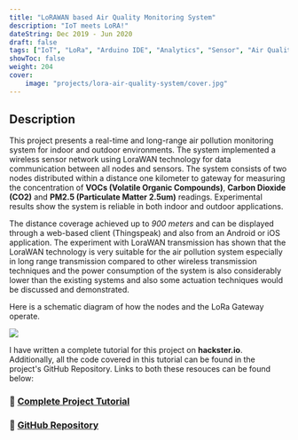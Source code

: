 ```yaml
---
title: "LoRAWAN based Air Quality Monitoring System"
description: "IoT meets LoRA!"
dateString: Dec 2019 - Jun 2020
draft: false
tags: ["IoT", "LoRa", "Arduino IDE", "Analytics", "Sensor", "Air Quality"]
showToc: false
weight: 204
cover:
    image: "projects/lora-air-quality-system/cover.jpg"
--- 
```

## Description

This project presents a real-time and long-range air pollution monitoring system for indoor and outdoor environments. The system implemented a wireless sensor network using LoraWAN technology for data communication between all nodes and sensors. The system consists of two nodes distributed within a distance one kilometer to gateway for measuring the concentration of **VOCs (Volatile Organic Compounds)**, **Carbon Dioxide (CO2)** and **PM2.5 (Particulate Matter 2.5um)** readings. Experimental results show the system is reliable in both indoor and outdoor applications. 

The distance coverage achieved up to *900 meters* and can be displayed through a web-based client (Thingspeak) and also from an Android or iOS application. The experiment with LoraWAN transmission has shown that the LoraWAN technology is very suitable for the air pollution system especially in long range transmission compared to other wireless transmission techniques and the power consumption of the system is also considerably lower than the existing systems and also some actuation techniques would be discussed and demonstrated.

Here is a schematic diagram of how the nodes and the LoRa Gateway operate.

![](/projects/lora-air-quality-system/schematic.jpg)

I have written a complete tutorial for this project on **hackster.io**. Additionally, all the code covered in this tutorial can be found in the project's GitHub Repository. Links to both these resouces can be found below:

### 🔗 [Complete Project Tutorial](https://www.hackster.io/358708/lora-powered-air-quality-monitoring-system-e96aa9)

### 🔗 [GitHub Repository](https://github.com/Dhairya1007/Lora-Powered-Air-Quality-Monitoring-System)